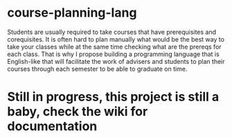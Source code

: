 # course-planning-lang

Students are usually required to take courses that have prerequisites and corequisites. It is often hard to plan manually what would be the best way to take your classes while at the same time checking what are the prereqs for each class. That is why I propose building a programming language that is English-like that will facilitate the work of advisers and students to plan their courses through each semester to be able to graduate on time.

# Still in progress, this project is still a baby, check the wiki for documentation

